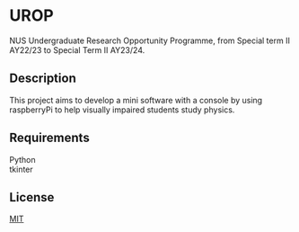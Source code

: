 # UROP
NUS Undergraduate Research Opportunity Programme, from Special term II AY22/23 to Special Term II AY23/24.

## Description
This project aims to develop a mini software with a console by using raspberryPi to help visually impaired students study physics.

## Requirements
Python <br />
tkinter <br />

## License
[MIT](https://choosealicense.com/licenses/mit/)
